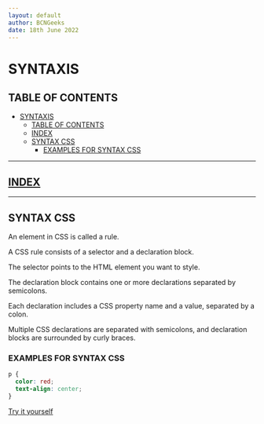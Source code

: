 ```yaml
---
layout: default
author: BCNGeeks
date: 18th June 2022
---
```


# SYNTAXIS

## TABLE OF CONTENTS

- [SYNTAXIS](#syntaxis)
  - [TABLE OF CONTENTS](#table-of-contents)
  - [INDEX](#index)
  - [SYNTAX CSS](#syntax-css)
    - [EXAMPLES FOR SYNTAX CSS](#examples-for-syntax-css)

---

## [INDEX](./index.md)

---

## SYNTAX CSS

An element in CSS is called a rule.

A CSS rule consists of a selector and a declaration block.

The selector points to the HTML element you want to style.

The declaration block contains one or more declarations separated by semicolons.

Each declaration includes a CSS property name and a value, separated by a colon.

Multiple CSS declarations are separated with semicolons, and declaration blocks are surrounded by curly braces.

### EXAMPLES FOR SYNTAX CSS

```CSS
p {
  color: red;
  text-align: center;
}
```

[Try it yourself](https://www.w3schools.com/css/tryit.asp?filename=trycss_syntax1)
